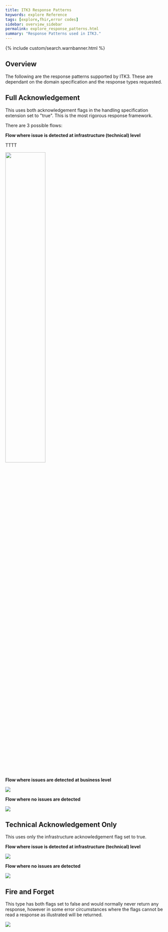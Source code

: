 ```yaml
---
title: ITK3 Response Patterns
keywords: explore Reference
tags: [explore,fhir,error codes]
sidebar: overview_sidebar
permalink: explore_response_patterns.html
summary: "Response Patterns used in ITK3."
---
```


{% include custom/search.warnbanner.html %}

## Overview ##

The following are the response patterns supported by ITK3. These are dependant on the domain specification and the  response types requested.

## Full Acknowledgement ## 

This uses both acknowledgement flags in the handling specification extension set to "true". This is the most rigorous response framework.

There are 3 possible flows:

**Flow where issue is detected at infrastructure (technical) level**

TTTT

<img src="images/explore/full_ack_1.png" style="width: 50%;max-width: 50%;"/>


**Flow where issues are detected at business level**

<img src="images/explore/full_ack_2.png"/>


**Flow where no issues are detected** 

<img src="images/explore/full_ack_3.png"/> 

## Technical Acknowledgement Only ## 

This uses only the infrastructure acknowledgement flag set to true.

**Flow where issue is detected at infrastructure (technical) level**

<img src="images/explore/full_ack_1.png"/>

**Flow where no issues are detected** 

<img src="images/explore/full_ack_4.png"/> 

## Fire and Forget ##
 
This type has both flags set to false and would normally never return any response, however in some error circumstances where the flags cannot be read a response as illustrated will be returned.  

<img src="images/explore/full_ack_5.png"/> 


